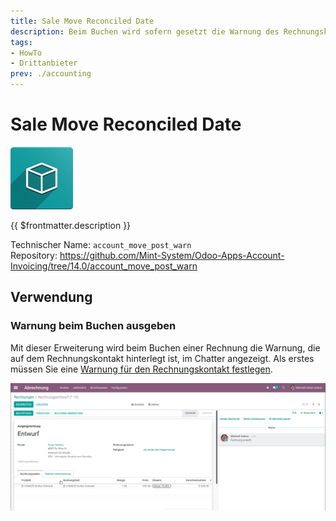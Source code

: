 ```yaml
---
title: Sale Move Reconciled Date
description: Beim Buchen wird sofern gesetzt die Warnung des Rechnungskontakt angezeigt.
tags:
- HowTo
- Drittanbieter
prev: ./accounting
---
```

# Sale Move Reconciled Date

![icon_oms_box](attachments/icon_oms_box.png)

{{ $frontmatter.description }}

Technischer Name: `account_move_post_warn`\
Repository: <https://github.com/Mint-System/Odoo-Apps-Account-Invoicing/tree/14.0/account_move_post_warn>

## Verwendung

### Warnung beim Buchen ausgeben

Mit dieser Erweiterung wird beim Buchen einer Rechnung die Warnung, die auf dem Rechnungskontakt hinterlegt ist, im Chatter angezeigt. Als erstes müssen Sie eine [Warnung für den Rechnungskontakt festlegen](Invoicing.md#Warnung%20für%20den%20Rechnungskontakt%20festlegen).

![Account Move Post Warn](attachments/Account%20Move%20Post%20Warn.gif) 